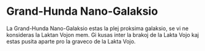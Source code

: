 # Grand-Hunda Nano-Galaksio

La Grand-Hunda Nano-Galaksio estas la plej proksima galaksio, se vi ne
konsideras la Laktan Vojon mem. Gi kusas inter la brakoj de la Lakta Vojo kaj
estas pusita aparte pro la graveco de la Lakta Vojo.
